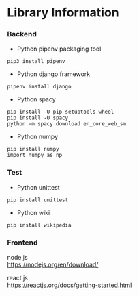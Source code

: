 # Library Information

### Backend

- Python pipenv packaging tool  
```
pip3 install pipenv
```

- Python django framework
```
pipenv install django
```

- Python spacy
```
pip install -U pip setuptools wheel
pip install -U spacy
python -m spacy download en_core_web_sm
```

- Python numpy
```
pip install numpy
import numpy as np
```

### Test

- Python unittest 
```
pip install unittest
```

- Python wiki
```
pip install wikipedia
```

### Frontend

node js  
https://nodejs.org/en/download/

react js  
https://reactjs.org/docs/getting-started.html